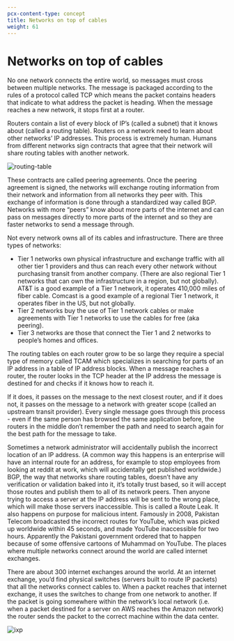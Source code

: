 ```yaml
---
pcx-content-type: concept
title: Networks on top of cables
weight: 61
---
```


# Networks on top of cables

No one network connects the entire world, so messages must cross between multiple networks. The message is packaged according to the rules of a protocol called TCP which means the packet contains headers that indicate to what address the packet is heading.
When the message reaches a new network, it stops first at a router.

Routers contain a list of every block of IP’s (called a subnet) that it knows about (called a routing table). Routers on a network need to learn about other networks’ IP addresses. This process is extremely human. Humans from different networks sign contracts that agree that their network will share routing tables with another network.

![routing-table](/fundamentals/static/routingtable.jpg)

These contracts are called peering agreements. Once the peering agreement is signed, the networks will exchange routing information from their network and information from all networks they peer with. This exchange of information is done through a standardized way called BGP. Networks with more “peers” know about more parts of the internet and can pass on messages directly to more parts of the internet and so they are faster networks to send a message through.

Not every network owns all of its cables and infrastructure. There are three types of networks:

*   Tier 1 networks own physical infrastructure and exchange traffic with all other tier 1 providers and thus can reach every other network without purchasing transit from another company. (There are also regional Tier 1 networks that can own the infrastructure in a region, but not globally). AT\&T is a good example of a Tier 1 network, it operates 410,000 miles of fiber cable. Comcast is a good example of a regional Tier 1 network, it operates fiber in the US, but not globally.
*   Tier 2 networks buy the use of Tier 1 network cables or make agreements with Tier 1 networks to use the cables for free (aka peering).
*   Tier 3 networks are those that connect the Tier 1 and 2 networks to people’s homes and offices.

The routing tables on each router grow to be so large they require a special type of memory called TCAM which specializes in searching for parts of an IP address in a table of IP address blocks. When a message reaches a router, the router looks in the TCP header at the IP address the message is destined for and checks if it knows how to reach it.

If it does, it passes on the message to the next closest router, and if it does not, it passes on the message to a network with greater scope (called an upstream transit provider). Every single message goes through this process - even if the same person has browsed the same application before, the routers in the middle don’t remember the path and need to search again for the best path for the message to take.

Sometimes a network administrator will accidentally publish the incorrect location of an IP address. (A common way this happens is an enterprise will have an internal route for an address, for example to stop employees from looking at reddit at work, which will accidentally get published worldwide.) BGP, the way that networks share routing tables, doesn’t have any verification or validation baked into it, it’s totally trust based, so it will accept those routes and publish them to all of its network peers.
Then anyone trying to access a server at the IP address will be sent to the wrong place, which will make those servers inaccessible. This is called a Route Leak. It also happens on purpose for malicious intent. Famously in 2008, Pakistan Telecom broadcasted the incorrect routes for YouTube, which was picked up worldwide within 45 seconds, and made YouTube inaccessible for two hours. Apparently the Pakistani government ordered that to happen because of some offensive cartoons of Muhammad on YouTube.
The places where multiple networks connect around the world are called internet exchanges.

There are about 300 internet exchanges around the world. At an internet exchange, you’d find physical switches (servers built to route IP packets) that all the networks connect cables to. When a packet reaches that internet exchange, it uses the switches to change from one network to another. If the packet is going somewhere within the network’s local network (i.e. when a packet destined for a server on AWS reaches the Amazon network) the router sends the packet to the correct machine within the data center.

![ixp](/fundamentals/static/ixp.jpg)
